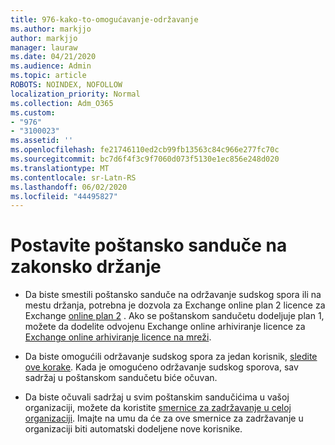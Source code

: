 ```yaml
---
title: 976-kako-to-omogućavanje-održavanje
ms.author: markjjo
author: markjjo
manager: lauraw
ms.date: 04/21/2020
ms.audience: Admin
ms.topic: article
ROBOTS: NOINDEX, NOFOLLOW
localization_priority: Normal
ms.collection: Adm_O365
ms.custom:
- "976"
- "3100023"
ms.assetid: ''
ms.openlocfilehash: fe21746110ed2cb99fb13563c84c966e277fc70c
ms.sourcegitcommit: bc7d6f4f3c9f7060d073f5130e1ec856e248d020
ms.translationtype: MT
ms.contentlocale: sr-Latn-RS
ms.lasthandoff: 06/02/2020
ms.locfileid: "44495827"
---
```

# <a name="place-a-mailbox-on-legal-hold"></a>Postavite poštansko sanduče na zakonsko držanje

- Da biste smestili poštansko sanduče na održavanje sudskog spora ili na mestu držanja, potrebna je dozvola za Exchange online plan 2 licence za Exchange [online plan 2](https://docs.microsoft.com/office365/servicedescriptions/office-365-platform-service-description/office-365-plan-options) . Ako se poštanskom sandučetu dodeljuje plan 1, možete da dodelite odvojenu Exchange online arhiviranje licence za [Exchange online arhiviranje licence na mreži](https://docs.microsoft.com/office365/servicedescriptions/exchange-online-archiving-service-description).

- Da biste omogućili održavanje sudskog spora za jedan korisnik, [sledite ove korake](https://docs.microsoft.com/microsoft-365/compliance/create-a-litigation-hold). Kada je omogućeno održavanje sudskog sporova, sav sadržaj u poštanskom sandučetu biće očuvan.

- Da biste očuvali sadržaj u svim poštanskim sandučićima u vašoj organizaciji, možete da koristite [smernice za zadržavanje u celoj organizaciji](https://docs.microsoft.com/microsoft-365/compliance/retention-policies#applying-a-retention-policy-to-an-entire-organization-or-specific-locations). Imajte na umu da će za ove smernice za zadržavanje u organizaciji biti automatski dodeljene nove korisnike.
